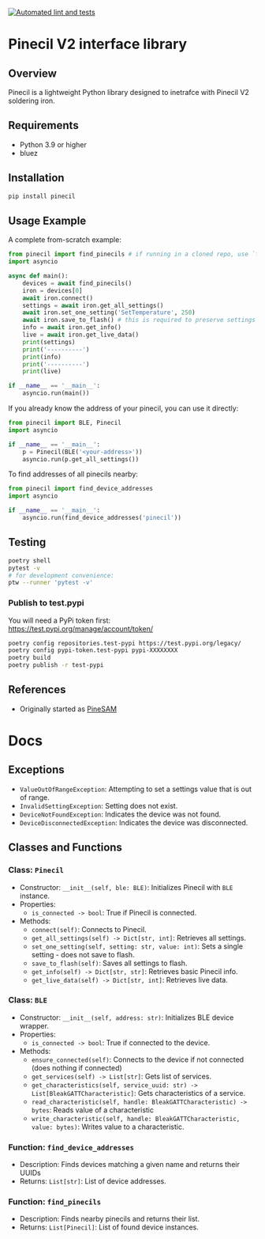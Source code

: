 [![Automated lint and tests](https://github.com/builder555/pinecil_lib/actions/workflows/ci.yml/badge.svg?branch=master)](https://github.com/builder555/pinecil_lib/actions/workflows/ci.yml)

# Pinecil V2 interface library

## Overview
Pinecil is a lightweight Python library designed to inetrafce with Pinecil V2 soldering iron.

## Requirements
- Python 3.9 or higher
- bluez

## Installation

```bash
pip install pinecil
```

## Usage Example

A complete from-scratch example:

```python
from pinecil import find_pinecils # if running in a cloned repo, use `from src.pinecil`
import asyncio

async def main():
    devices = await find_pinecils()
    iron = devices[0]
    await iron.connect()
    settings = await iron.get_all_settings()
    await iron.set_one_setting('SetTemperature', 250)
    await iron.save_to_flash() # this is required to preserve settings after powering off
    info = await iron.get_info()
    live = await iron.get_live_data()
    print(settings)
    print('----------')
    print(info)
    print('----------')
    print(live)

if __name__ == '__main__':
    asyncio.run(main())
```

If you already know the address of your pinecil, you can use it directly:

```python
from pinecil import BLE, Pinecil
import asyncio

if __name__ == '__main__':
    p = Pinecil(BLE('<your-address>'))
    asyncio.run(p.get_all_settings())
```

To find addresses of all pinecils nearby:

```python
from pinecil import find_device_addresses
import asyncio

if __name__ == '__main__':
    asyncio.run(find_device_addresses('pinecil'))
```

## Testing

```bash
poetry shell
pytest -v
# for development convenience:
ptw --runner 'pytest -v'
```

### Publish to test.pypi

You will need a PyPi token first: https://test.pypi.org/manage/account/token/

```bash
poetry config repositories.test-pypi https://test.pypi.org/legacy/
poetry config pypi-token.test-pypi pypi-XXXXXXXX
poetry build
poetry publish -r test-pypi
```

## References
- Originally started as [PineSAM](https://github.com/builder555/PineSAM)

# Docs

## Exceptions

- `ValueOutOfRangeException`: Attempting to set a settings value that is out of range.
- `InvalidSettingException`: Setting does not exist.
- `DeviceNotFoundException`: Indicates the device was not found.
- `DeviceDisconnectedException`: Indicates the device was disconnected.

## Classes and Functions

### Class: `Pinecil`
- Constructor: `__init__(self, ble: BLE)`: Initializes Pinecil with `BLE` instance.
- Properties:
  - `is_connected -> bool`: True if Pinecil is connected.
- Methods:
  - `connect(self)`: Connects to Pinecil.
  - `get_all_settings(self) -> Dict[str, int]`: Retrieves all settings.
  - `set_one_setting(self, setting: str, value: int)`: Sets a single setting - does not save to flash.
  - `save_to_flash(self)`: Saves all settings to flash.
  - `get_info(self) -> Dict[str, str]`: Retrieves basic Pinecil info.
  - `get_live_data(self) -> Dict[str, int]`: Retrieves live data.

### Class: `BLE`
- Constructor: `__init__(self, address: str)`: Initializes BLE device wrapper.
- Properties:
  - `is_connected -> bool`: True if connected to the device.
- Methods:
  - `ensure_connected(self)`: Connects to the device if not connected (does nothing if connected)
  - `get_services(self) -> List[str]`: Gets list of services.
  - `get_characteristics(self, service_uuid: str) -> List[BleakGATTCharacteristic]`: Gets characteristics of a service.
  - `read_characteristic(self, handle: BleakGATTCharacteristic) -> bytes`: Reads value of a characteristic
  - `write_characteristic(self, handle: BleakGATTCharacteristic, value: bytes)`: Writes value to a characteristic.

### Function: `find_device_addresses`
- Description: Finds devices matching a given name and returns their UUIDs
- Returns: `List[str]`: List of device addresses.

### Function: `find_pinecils`
- Description: Finds nearby pinecils and returns their list.
- Returns: `List[Pinecil]`: List of found device instances.
